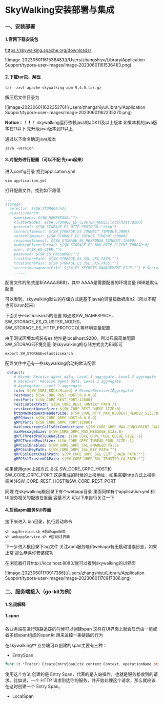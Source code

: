 # SkyWalking安装部署与集成

### 一、安装部署

#### 1.官网下载安装包

https://skywalking.apache.org/downloads/

![image-20230601161536483](/Users/zhangshiyu/Library/Application Support/typora-user-images/image-20230601161536483.png)

#### 2.下载tar包，解压

```shell
tar -zxvf apache-skywalking-apm-9.4.0.tar.gz
```

解压后文件目录为

![image-20230601162235270](/Users/zhangshiyu/Library/Application Support/typora-user-images/image-20230601162235270.png)



**Notice：！！！** skywalking运行依赖java的JDK11及以上版本 如果本机的java版本在11以下 先升级java版本到11以上

通过以下命令确定java版本

```shell
java -version
```

#### 3.对服务进行配置（可以不配 先run起来）

进入config目录 找到application.yml

```shell
vim application.yml
```

打开配置文件，找到如下段落

```yaml
...
storage:
  selector: ${SW_STORAGE:h2}
  elasticsearch:
    namespace: ${SW_NAMESPACE:""}
    clusterNodes: ${SW_STORAGE_ES_CLUSTER_NODES:localhost:9200}
    protocol: ${SW_STORAGE_ES_HTTP_PROTOCOL:"http"}
    connectTimeout: ${SW_STORAGE_ES_CONNECT_TIMEOUT:3000}
    socketTimeout: ${SW_STORAGE_ES_SOCKET_TIMEOUT:30000}
    responseTimeout: ${SW_STORAGE_ES_RESPONSE_TIMEOUT:15000}
    numHttpClientThread: ${SW_STORAGE_ES_NUM_HTTP_CLIENT_THREAD:0}
    user: ${SW_ES_USER:""}
    password: ${SW_ES_PASSWORD:""}
    trustStorePath: ${SW_STORAGE_ES_SSL_JKS_PATH:""}
    trustStorePass: ${SW_STORAGE_ES_SSL_JKS_PASS:""}
    secretsManagementFile: ${SW_ES_SECRETS_MANAGEMENT_FILE:""} # Secrets management file in the properties format includes the username, password, which are managed by 3rd party tool.
    ......
```

配置文件的形式是${AAAA:BBB}，其中 AAAA是需要配置的环境变量 BBB是默认配置

可以看到，skywalking默认的存储方式是基于java的轻量级数据库h2（所以不配也可以run起来）

下面关于elasticsearch的设置 即通过SW_NAMESPACE， SW_STORAGE_ES_CLUSTER_NODES，SW_STORAGE_ES_HTTP_PROTOCOL等环境变量配置

由于测试环境本机装有es 地址是localhost:9200，所以只需简单配置SW_STORAGE环境变量 使skywalking的存储方式变为ES即可

```shell
export SW_STORAGE=elasticsearch
```



配置文件中还有一些skywalking启动的默认配置

```yaml
 default:
    # Mixed: Receive agent data, Level 1 aggregate, Level 2 aggregate
    # Receiver: Receive agent data, Level 1 aggregate
    # Aggregator: Level 2 aggregate
    role: ${SW_CORE_ROLE:Mixed} # Mixed/Receiver/Aggregator
    restHost: ${SW_CORE_REST_HOST:0.0.0.0}
    restPort: ${SW_CORE_REST_PORT:12800}
    restContextPath: ${SW_CORE_REST_CONTEXT_PATH:/}
    restAcceptQueueSize: ${SW_CORE_REST_QUEUE_SIZE:0}
    httpMaxRequestHeaderSize: ${SW_CORE_HTTP_MAX_REQUEST_HEADER_SIZE:8192}
    gRPCHost: ${SW_CORE_GRPC_HOST:0.0.0.0}
    gRPCPort: ${SW_CORE_GRPC_PORT:11800}
    maxConcurrentCallsPerConnection: ${SW_CORE_GRPC_MAX_CONCURRENT_CALL:0}
    maxMessageSize: ${SW_CORE_GRPC_MAX_MESSAGE_SIZE:0}
    gRPCThreadPoolQueueSize: ${SW_CORE_GRPC_POOL_QUEUE_SIZE:-1}
    gRPCThreadPoolSize: ${SW_CORE_GRPC_THREAD_POOL_SIZE:-1}
    gRPCSslEnabled: ${SW_CORE_GRPC_SSL_ENABLED:false
    gRPCSslKeyPath: ${SW_CORE_GRPC_SSL_KEY_PATH:""}
    gRPCSslCertChainPath: ${SW_CORE_GRPC_SSL_CERT_CHAIN_PATH:""}
    gRPCSslTrustedCAPath: ${SW_CORE_GRPC_SSL_TRUSTED_CA_PATH:""}
```

如果使用grpc上报方式 关注 SW_CORE_GRPC_HOST和SW_CORE_GRPC_PORT 这是集成的时候的上报地址，如果需要http方式上报则需关注SW_CORE_REST_HOST和SW_CORE_REST_PORT

同理 在skywalking根目录下有个webapp目录 里面同样有个application.yml 和UI服务相关的配置在里面 容量不大 可以下来自行关注一下

#### 4.启动apm服务&UI界面

接下来进入 bin目录，执行启动命令

```shell
sh oapService.sh #启动apm服务
sh webappService.sh #启动UI界面
```

下一步进入根目录下log文件 关注apm服务端和webapp有无启动错误日志，如果正常 那么恭喜你安装成功

在浏览器打开http://localhost:8080/就可以看到skywalking的UI界面

![image-20230601170917386](/Users/zhangshiyu/Library/Application Support/typora-user-images/image-20230601170917386.png)

### 二、服务端接入（go-kit为例）

#### 1.名词解释

##### 1.span

各业务端在进行链路追踪的时候可以创建span 这样在UI界面上就会显示由一组或者多组span组成的span树 用来监控一条链路的行为

在skywalking中 业务端可以创建的span主要有三种：

- EntrySpan

```go
func (t *Tracer) CreateEntrySpan(ctx context.Context, operationName string, extractor propagation.Extractor) (s Span, nCtx context.Context, err error)
```

使用这个方法 创建的是 Entry Span，代表的是入站操作，也就是服务接收到的请求。比如说，一个 HTTP 请求到达你的服务，并开始处理这个请求，那么就应该在这时创建一个 Entry Span。

- LocalSpan



